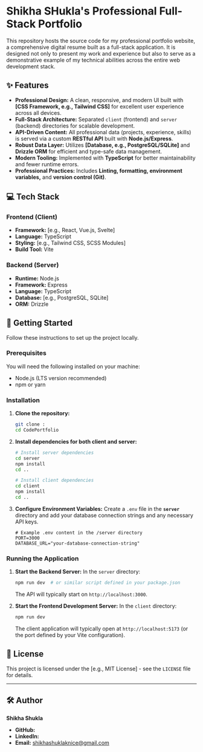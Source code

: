 # Shikha SHukla's Professional Full-Stack Portfolio

This repository hosts the source code for my professional portfolio website, a comprehensive digital resume built as a full-stack application. It is designed not only to present my work and experience but also to serve as a demonstrative example of my technical abilities across the entire web development stack.

## ✨ Features

* **Professional Design:** A clean, responsive, and modern UI built with **[CSS Framework, e.g., Tailwind CSS]** for excellent user experience across all devices.
* **Full-Stack Architecture:** Separated `client` (frontend) and `server` (backend) directories for scalable development.
* **API-Driven Content:** All professional data (projects, experience, skills) is served via a custom **RESTful API** built with **Node.js/Express**.
* **Robust Data Layer:** Utilizes **[Database, e.g., PostgreSQL/SQLite]** and **Drizzle ORM** for efficient and type-safe data management.
* **Modern Tooling:** Implemented with **TypeScript** for better maintainability and fewer runtime errors.
* **Professional Practices:** Includes **Linting, formatting, environment variables,** and **version control (Git)**.

## 💻 Tech Stack

### Frontend (Client)

* **Framework:** [e.g., React, Vue.js, Svelte]
* **Language:** TypeScript
* **Styling:** [e.g., Tailwind CSS, SCSS Modules]
* **Build Tool:** Vite

### Backend (Server)

* **Runtime:** Node.js
* **Framework:** Express
* **Language:** TypeScript
* **Database:** [e.g., PostgreSQL, SQLite]
* **ORM:** Drizzle

## 🚀 Getting Started

Follow these instructions to set up the project locally.

### Prerequisites

You will need the following installed on your machine:

* Node.js (LTS version recommended)
* npm or yarn

### Installation

1.  **Clone the repository:**
    ```bash
    git clone : 
    cd CodePortfolio
    ```

2.  **Install dependencies for both client and server:**
    ```bash
    # Install server dependencies
    cd server
    npm install
    cd ..

    # Install client dependencies
    cd client
    npm install
    cd ..
    ```

3.  **Configure Environment Variables:**
    Create a `.env` file in the **`server`** directory and add your database connection strings and any necessary API keys.

    ```
    # Example .env content in the /server directory
    PORT=3000
    DATABASE_URL="your-database-connection-string"
    ```

### Running the Application

1.  **Start the Backend Server:**
    In the `server` directory:
    ```bash
    npm run dev  # or similar script defined in your package.json
    ```
    The API will typically start on `http://localhost:3000`.

2.  **Start the Frontend Development Server:**
    In the `client` directory:
    ```bash
    npm run dev
    ```
    The client application will typically open at `http://localhost:5173` (or the port defined by your Vite configuration).

## 📄 License

This project is licensed under the [e.g., MIT License] - see the `LICENSE` file for details.

---

## 🛠 Author

**Shikha Shukla**

* **GitHub:** 
* **LinkedIn:** 
* **Email:** shikhashuklaknice@gmail.com
